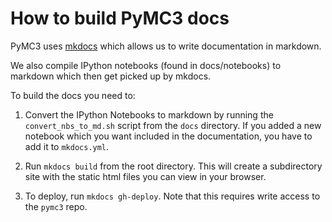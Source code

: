 How to build PyMC3 docs
=======================

PyMC3 uses [mkdocs](http://www.mkdocs.org/) which allows us to write documentation in markdown.

We also compile IPython notebooks (found in docs/notebooks) to markdown which then get picked up
by mkdocs.

To build the docs you need to:

1. Convert the IPython Notebooks to markdown by running the `convert_nbs_to_md.sh` script from the
`docs` directory. If you added a new notebook which you want included in the documentation, you have 
to add it to `mkdocs.yml`.

2. Run `mkdocs build` from the root directory. This will create a subdirectory site with the static
html files you can view in your browser.

3. To deploy, run `mkdocs gh-deploy`. Note that this requires write access to the `pymc3` repo.
